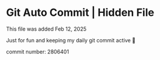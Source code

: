 # Git Auto Commit | Hidden File

This file was added Feb 12, 2025

Just for fun and keeping my daily git commit active 🤪

commit number: 2806401
